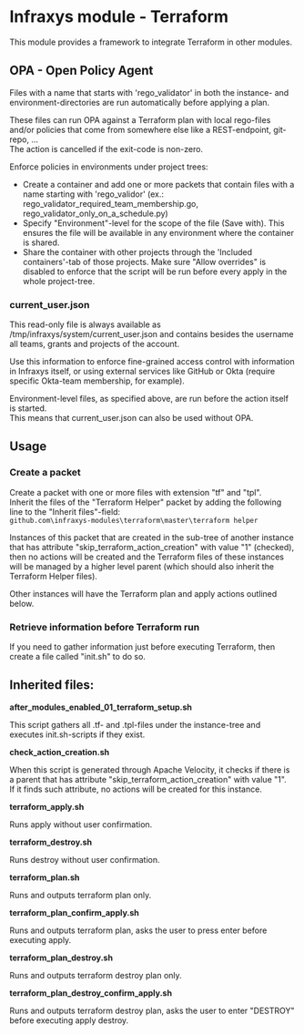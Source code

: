 # Infraxys module - Terraform

This module provides a framework to integrate Terraform in other modules.  

## OPA - Open Policy Agent

Files with a name that starts with 'rego_validator' in both the instance- and environment-directories are run automatically before applying a plan.

These files can run OPA against a Terraform plan with local rego-files and/or policies that come from somewhere else like a REST-endpoint, git-repo, ...  
The action is cancelled if the exit-code is non-zero.

Enforce policies in environments under project trees:
- Create a container and add one or more packets that contain files with a name starting with 'rego_validor' (ex.: rego_validator_required_team_membership.go, rego_validator_only_on_a_schedule.py)
- Specify "Environment"-level for the scope of the file (Save with). This ensures the file will be available in any environment where the container is shared.
- Share the container with other projects through the 'Included containers'-tab of those projects. Make sure "Allow overrides" is disabled to enforce that the script will be run before every apply in the whole project-tree.

### current_user.json
 
This read-only file is always available as /tmp/infraxys/system/current_user.json and contains besides the username all teams, grants and projects of the account. 

Use this information to enforce fine-grained access control with information in Infraxys itself, or using external services like GitHub or Okta (require specific Okta-team membership, for example). 

Environment-level files, as specified above, are run before the action itself is started.  
This means that current_user.json can also be used without OPA. 

## Usage

### Create a packet

Create a packet with one or more files with extension "tf" and "tpl".  
Inherit the files of the "Terraform Helper" packet by adding the following line to the "Inherit files"-field:   
```github.com\infraxys-modules\terraform\master\terraform helper```  

Instances of this packet that are created in the sub-tree of another instance that has attribute "skip_terraform_action_creation" with value "1" (checked), then no actions will be created and the Terraform files of these instances will be managed by a higher level parent (which should also inherit the Terraform Helper files).

Other instances will have the Terraform plan and apply actions outlined below.

### Retrieve information before Terraform run

If you need to gather information just before executing Terraform, then create a file called "init.sh" to do so.

 
## Inherited files:

__after_modules_enabled_01_terraform_setup.sh__

This script gathers all .tf- and .tpl-files under the instance-tree and executes init.sh-scripts if they exist.

__check_action_creation.sh__

When this script is generated through Apache Velocity, it checks if there is a parent that has attribute "skip_terraform_action_creation" with value "1".  
If it finds such attribute, no actions will be created for this instance.

__terraform_apply.sh__

Runs apply without user confirmation.

__terraform_destroy.sh__ 

Runs destroy without user confirmation.

__terraform_plan.sh__

Runs and outputs terraform plan only.

__terraform_plan_confirm_apply.sh__ 

Runs and outputs terraform plan, asks the user to press enter before executing apply.

__terraform_plan_destroy.sh__

Runs and outputs terraform destroy plan only.

__terraform_plan_destroy_confirm_apply.sh__ 

Runs and outputs terraform destroy plan, asks the user to enter "DESTROY" before executing apply destroy.


